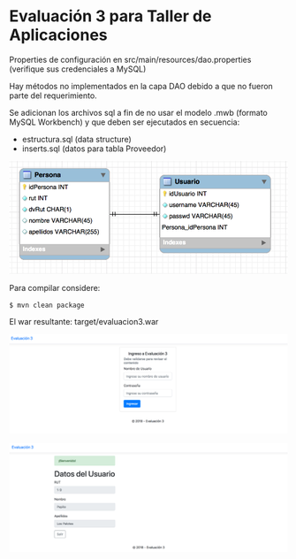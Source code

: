 Evaluación 3 para Taller de Aplicaciones
=======================================

Properties de configuración en src/main/resources/dao.properties (verifique sus credenciales a MySQL)

Hay métodos no implementados en la capa DAO debido a que no fueron parte del requerimiento.

Se adicionan los archivos sql a fin de no usar el modelo .mwb (formato MySQL Workbench) y que deben ser ejecutados en secuencia:

- estructura.sql (data structure)
- inserts.sql (datos para tabla Proveedor)

![Screenshot](modelo.png)

Para compilar considere:

	$ mvn clean package
	
El war resultante: target/evaluacion3.war

![Screenshot](captura1.png)

![Screenshot](captura2.png)